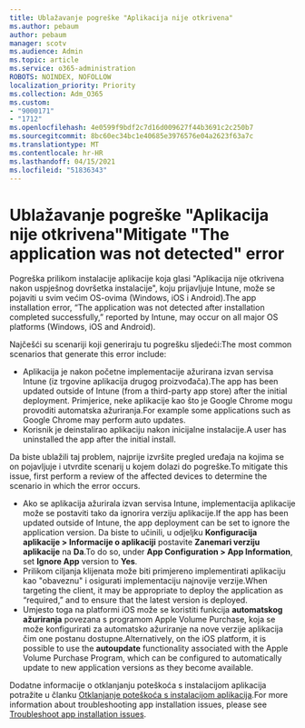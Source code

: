 ```yaml
---
title: Ublažavanje pogreške "Aplikacija nije otkrivena"
ms.author: pebaum
author: pebaum
manager: scotv
ms.audience: Admin
ms.topic: article
ms.service: o365-administration
ROBOTS: NOINDEX, NOFOLLOW
localization_priority: Priority
ms.collection: Adm_O365
ms.custom:
- "9000171"
- "1712"
ms.openlocfilehash: 4e0599f9bdf2c7d16d009627f44b3691c2c250b7
ms.sourcegitcommit: 8bc60ec34bc1e40685e3976576e04a2623f63a7c
ms.translationtype: MT
ms.contentlocale: hr-HR
ms.lasthandoff: 04/15/2021
ms.locfileid: "51836343"
---
```

# <a name="mitigate-the-application-was-not-detected-error"></a><span data-ttu-id="f50a6-102">Ublažavanje pogreške "Aplikacija nije otkrivena"</span><span class="sxs-lookup"><span data-stu-id="f50a6-102">Mitigate "The application was not detected" error</span></span>

<span data-ttu-id="f50a6-103">Pogreška prilikom instalacije aplikacije koja glasi "Aplikacija nije otkrivena nakon uspješnog dovršetka instalacije", koju prijavljuje Intune, može se pojaviti u svim većim OS-ovima (Windows, iOS i Android).</span><span class="sxs-lookup"><span data-stu-id="f50a6-103">The app installation error, “The application was not detected after installation completed successfully,” reported by Intune, may occur on all major OS platforms (Windows, iOS and Android).</span></span>

<span data-ttu-id="f50a6-104">Najčešći su scenariji koji generiraju tu pogrešku sljedeći:</span><span class="sxs-lookup"><span data-stu-id="f50a6-104">The most common scenarios that generate this error include:</span></span>

- <span data-ttu-id="f50a6-105">Aplikacija je nakon početne implementacije ažurirana izvan servisa Intune (iz trgovine aplikacija drugog proizvođača).</span><span class="sxs-lookup"><span data-stu-id="f50a6-105">The app has been updated outside of Intune (from a third-party app store) after the initial deployment.</span></span> <span data-ttu-id="f50a6-106">Primjerice, neke aplikacije kao što je Google Chrome mogu provoditi automatska ažuriranja.</span><span class="sxs-lookup"><span data-stu-id="f50a6-106">For example some applications such as Google Chrome may perform auto updates.</span></span>
- <span data-ttu-id="f50a6-107">Korisnik je deinstalirao aplikaciju nakon inicijalne instalacije.</span><span class="sxs-lookup"><span data-stu-id="f50a6-107">A user has uninstalled the app after the initial install.</span></span>

<span data-ttu-id="f50a6-108">Da biste ublažili taj problem, najprije izvršite pregled uređaja na kojima se on pojavljuje i utvrdite scenarij u kojem dolazi do pogreške.</span><span class="sxs-lookup"><span data-stu-id="f50a6-108">To mitigate this issue, first perform a review of the affected devices to determine the scenario in which the error occurs.</span></span>

- <span data-ttu-id="f50a6-109">Ako se aplikacija ažurirala izvan servisa Intune, implementacija aplikacije može se postaviti tako da ignorira verziju aplikacije.</span><span class="sxs-lookup"><span data-stu-id="f50a6-109">If the app has been updated outside of Intune, the app deployment can be set to ignore the application version.</span></span> <span data-ttu-id="f50a6-110">Da biste to učinili, u odjeljku **Konfiguracija aplikacije > Informacije o aplikaciji** postavite **Zanemari verziju aplikacije** na **Da**.</span><span class="sxs-lookup"><span data-stu-id="f50a6-110">To do so, under **App Configuration > App Information**, set **Ignore App** version to **Yes**.</span></span>
- <span data-ttu-id="f50a6-111">Prilikom ciljanja klijenata može biti primjereno implementirati aplikaciju kao "obaveznu" i osigurati implementaciju najnovije verzije.</span><span class="sxs-lookup"><span data-stu-id="f50a6-111">When targeting the client, it may be appropriate to deploy the application as “required,” and to ensure that the latest version is deployed.</span></span>
- <span data-ttu-id="f50a6-112">Umjesto toga na platformi iOS može se koristiti funkcija **automatskog ažuriranja** povezana s programom Apple Volume Purchase, koja se može konfigurirati za automatsko ažuriranje na nove verzije aplikacija čim one postanu dostupne.</span><span class="sxs-lookup"><span data-stu-id="f50a6-112">Alternatively, on the iOS platform, it is possible to use the **autoupdate** functionality associated with the Apple Volume Purchase Program, which can be configured to automatically update to new application versions as they become available.</span></span>

<span data-ttu-id="f50a6-113">Dodatne informacije o otklanjanju poteškoća s instalacijom aplikacija potražite u članku [Otklanjanje poteškoća s instalacijom aplikacija](https://docs.microsoft.com/intune/troubleshoot-app-install).</span><span class="sxs-lookup"><span data-stu-id="f50a6-113">For more information about troubleshooting app installation issues, please see [Troubleshoot app installation issues](https://docs.microsoft.com/intune/troubleshoot-app-install).</span></span>
